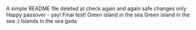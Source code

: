 A simple README file
deleted at
check again
and again
safe changes only
Happy passover - yay!
Final test!
Green island in the sea
Green island in the sea :)
Islands in the sea
gsda
